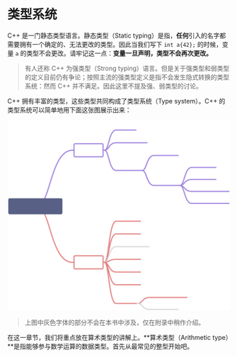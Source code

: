 # 类型系统

C++ 是一门静态类型语言。静态类型（Static typing）是指，**任何**引入的名字都需要拥有一个确定的、无法更改的类型。因此当我们写下 `int a{42};` 的时候，变量 `a` 的类型不会更改。请牢记这一点：**变量一旦声明，类型不会再次更改。**

> 有人还称 C++ 为强类型（Strong typing）语言。但是关于强类型和弱类型的定义目前仍有争论；按照主流的强类型定义是指不会发生隐式转换的类型系统：然而 C++ 并不满足。因此这里不提及强、弱类型的讨论。

C++ 拥有丰富的类型，这些类型共同构成了类型系统（Type system）。C++ 的类型系统可以简单地用下面这张图展示出来：

<img src="assets/typesystem.svg" alt="Type System"/>

> 上图中灰色字体的部分不会在本书中涉及，仅在附录中稍作介绍。

在这一章节，我们将重点放在算术类型的讲解上。**算术类型（Arithmetic type）**是指能够参与数学运算的数据类型。首先从最常见的整型开始吧。
